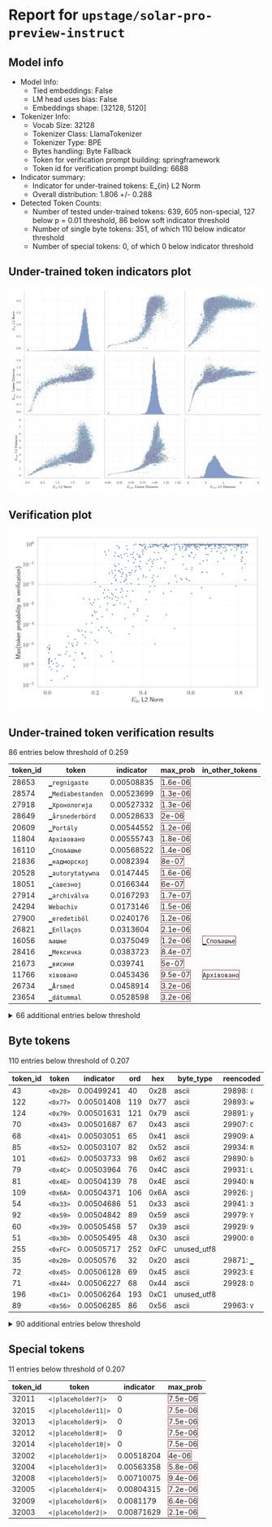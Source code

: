 # Report for `upstage/solar-pro-preview-instruct`

## Model info

* Model Info: 
  * Tied embeddings: False
  * LM head uses bias: False
  * Embeddings shape: [32128, 5120]
* Tokenizer Info: 
  * Vocab Size: 32128
  * Tokenizer Class: LlamaTokenizer
  * Tokenizer Type: BPE
  * Bytes handling: Byte Fallback
  * Token for verification prompt building: springframework
  * Token id for verification prompt building: 6688
* Indicator summary: 
  * Indicator for under-trained tokens: E_{in} L2 Norm
  * Overall distribution: 1.806 +/- 0.288
* Detected Token Counts: 
  * Number of tested under-trained tokens: 639, 605 non-special, 127 below p = 0.01 threshold, 86 below soft indicator threshold
  * Number of single byte tokens: 351, of which 110 below indicator threshold
  * Number of special tokens: 0, of which 0 below indicator threshold

## Under-trained token indicators plot
![Indicators scatter plots](../indicators_pairplot_byid/upstage_solar_pro_preview_instruct.png)

## Verification plot
![Verification plot](../verifications_scatterplot/upstage_solar_pro_preview_instruct.png)

## Under-trained token verification results
86 entries below threshold of 0.259

|   token_id | token                       |   indicator | max_prob                                                         | in_other_tokens                                                                 |
|------------|-----------------------------|-------------|------------------------------------------------------------------|---------------------------------------------------------------------------------|
|      28653 | ````` ▁regnigaste `````     |  0.00508835 | <span style='border: 1px solid rgb(169, 68, 66);'>1.6e-06</span> |                                                                                 |
|      28574 | ````` ▁Mediabestanden ````` |  0.00523699 | <span style='border: 1px solid rgb(169, 68, 66);'>1.3e-06</span> |                                                                                 |
|      27918 | ````` ▁Хронологија `````    |  0.00527332 | <span style='border: 1px solid rgb(169, 68, 66);'>1.3e-06</span> |                                                                                 |
|      28649 | ````` ▁årsnederbörd `````   |  0.00528633 | <span style='border: 1px solid rgb(169, 68, 66);'>2e-06</span>   |                                                                                 |
|      20609 | ````` ▁Portály `````        |  0.00544552 | <span style='border: 1px solid rgb(169, 68, 66);'>1.2e-06</span> |                                                                                 |
|      11804 | ````` Архівовано `````      |  0.00555743 | <span style='border: 1px solid rgb(169, 68, 66);'>1.8e-06</span> |                                                                                 |
|      16110 | ````` ▁Спољашње `````       |  0.00568522 | <span style='border: 1px solid rgb(169, 68, 66);'>1.4e-06</span> |                                                                                 |
|      21836 | ````` ▁надморској `````     |  0.0082394  | <span style='border: 1px solid rgb(169, 68, 66);'>8e-07</span>   |                                                                                 |
|      20528 | ````` ▁autorytatywna `````  |  0.0147445  | <span style='border: 1px solid rgb(169, 68, 66);'>1.6e-06</span> |                                                                                 |
|      18051 | ````` ▁савезној `````       |  0.0166344  | <span style='border: 1px solid rgb(169, 68, 66);'>6e-07</span>   |                                                                                 |
|      27914 | ````` ▁archiválva `````     |  0.0167293  | <span style='border: 1px solid rgb(169, 68, 66);'>1.7e-07</span> |                                                                                 |
|      24294 | ````` Webachiv `````        |  0.0173146  | <span style='border: 1px solid rgb(169, 68, 66);'>1.5e-06</span> |                                                                                 |
|      27900 | ````` ▁eredetiből `````     |  0.0240176  | <span style='border: 1px solid rgb(169, 68, 66);'>1.2e-06</span> |                                                                                 |
|      26821 | ````` ▁Enllaços `````       |  0.0313604  | <span style='border: 1px solid rgb(169, 68, 66);'>2.1e-06</span> |                                                                                 |
|      16056 | ````` љашње `````           |  0.0375049  | <span style='border: 1px solid rgb(169, 68, 66);'>1.2e-06</span> | <span style='border: 1px solid rgb(169, 68, 66);'>````` ▁Спољашње `````</span>  |
|      28416 | ````` ▁Мексичка `````       |  0.0383723  | <span style='border: 1px solid rgb(169, 68, 66);'>8.4e-07</span> |                                                                                 |
|      21673 | ````` ▁висини `````         |  0.039741   | <span style='border: 1px solid rgb(169, 68, 66);'>5e-07</span>   |                                                                                 |
|      11766 | ````` хівовано `````        |  0.0453436  | <span style='border: 1px solid rgb(169, 68, 66);'>9.5e-07</span> | <span style='border: 1px solid rgb(169, 68, 66);'>````` Архівовано `````</span> |
|      26734 | ````` ▁Årsmed `````         |  0.0458914  | <span style='border: 1px solid rgb(169, 68, 66);'>3.2e-06</span> |                                                                                 |
|      23654 | ````` ▁dátummal `````       |  0.0528598  | <span style='border: 1px solid rgb(169, 68, 66);'>3.2e-06</span> |                                                                                 |
<details><summary>66 additional entries below threshold</summary>

|   token_id | token                      |   indicator | max_prob                                                         | in_other_tokens                                                                                                                                                                                                                                     |
|------------|----------------------------|-------------|------------------------------------------------------------------|-----------------------------------------------------------------------------------------------------------------------------------------------------------------------------------------------------------------------------------------------------|
|      23996 | ````` ▁живело `````        |   0.0636962 | <span style='border: 1px solid rgb(169, 68, 66);'>9e-07</span>   |                                                                                                                                                                                                                                                     |
|      28354 | ````` ▁Расподела `````     |   0.0703899 | <span style='border: 1px solid rgb(169, 68, 66);'>2.2e-07</span> |                                                                                                                                                                                                                                                     |
|      24401 | ````` ▁подацима `````      |   0.0755086 | <span style='border: 1px solid rgb(169, 68, 66);'>3.5e-06</span> |                                                                                                                                                                                                                                                     |
|      28650 | ````` ▁Genomsnittlig ````` |   0.0792403 | <span style='border: 1px solid rgb(169, 68, 66);'>4.5e-06</span> |                                                                                                                                                                                                                                                     |
|      22011 | ````` ▁насељу `````        |   0.079732  | <span style='border: 1px solid rgb(169, 68, 66);'>7.9e-06</span> |                                                                                                                                                                                                                                                     |
|       7784 | ````` ▁underarter `````    |   0.0826447 | <span style='border: 1px solid rgb(169, 68, 66);'>2.8e-07</span> |                                                                                                                                                                                                                                                     |
|      20486 | ````` tatywna `````        |   0.0846243 | <span style='border: 1px solid rgb(169, 68, 66);'>2.7e-05</span> | <span style='border: 1px solid rgb(169, 68, 66);'>````` ▁autorytatywna `````</span>                                                                                                                                                                 |
|      22835 | ````` ▁муніципалі `````    |   0.0894151 | <span style='border: 1px solid rgb(169, 68, 66);'>1.2e-05</span> |                                                                                                                                                                                                                                                     |
|      28623 | ````` ▁Genomsnitt `````    |   0.0925849 | <span style='border: 1px solid rgb(169, 68, 66);'>2.8e-06</span> | <span style='border: 1px solid rgb(169, 68, 66);'>````` ▁Genomsnittlig `````</span>                                                                                                                                                                 |
|      28642 | ````` ▁regnig `````        |   0.101749  | <span style='border: 1px solid rgb(169, 68, 66);'>1.1e-05</span> | <span style='border: 1px solid rgb(169, 68, 66);'>````` ▁regnigaste `````</span>                                                                                                                                                                    |
|       7651 | ````` ▁släktet `````       |   0.10508   | <span style='border: 1px solid rgb(169, 68, 66);'>9.1e-06</span> |                                                                                                                                                                                                                                                     |
|      24631 | ````` ▁Források `````      |   0.10705   | <span style='border: 1px solid rgb(169, 68, 66);'>8.7e-06</span> |                                                                                                                                                                                                                                                     |
|      26847 | ````` .:\u200a `````       |   0.11021   | <span style='border: 1px solid rgb(169, 68, 66);'>1.8e-06</span> |                                                                                                                                                                                                                                                     |
|      28647 | ````` ▁torraste `````      |   0.110564  | <span style='border: 1px solid rgb(169, 68, 66);'>8.1e-07</span> |                                                                                                                                                                                                                                                     |
|      17916 | ````` abestanden `````     |   0.114811  | <span style='border: 1px solid rgb(169, 68, 66);'>1.9e-05</span> | <span style='border: 1px solid rgb(169, 68, 66);'>````` ▁Mediabestanden `````</span>                                                                                                                                                                |
|      23406 | ````` ▁општини `````       |   0.115916  | <span style='border: 1px solid rgb(169, 68, 66);'>4.2e-06</span> |                                                                                                                                                                                                                                                     |
|      14562 | ````` ▁Посилання `````     |   0.122701  | <span style='border: 1px solid rgb(169, 68, 66);'>9.7e-06</span> |                                                                                                                                                                                                                                                     |
|      28263 | ````` ▁Odkazy `````        |   0.125807  | <span style='border: 1px solid rgb(169, 68, 66);'>1.3e-05</span> |                                                                                                                                                                                                                                                     |
|       9462 | ````` Hozzáférés `````     |   0.12816   | <span style='border: 1px solid rgb(169, 68, 66);'>5.4e-05</span> |                                                                                                                                                                                                                                                     |
|      23117 | ````` brázky `````         |   0.131311  | <span style='border: 1px solid rgb(169, 68, 66);'>4.8e-05</span> | <span style='border: 1px solid rgb(255, 145, 0);'>````` Obrázky `````</span>                                                                                                                                                                        |
|      20645 | ````` ▁Przypisy `````      |   0.142761  | <span style='border: 1px solid rgb(169, 68, 66);'>5.1e-05</span> |                                                                                                                                                                                                                                                     |
|      24029 | ````` ▁Jegyzetek `````     |   0.144322  | <span style='border: 1px solid rgb(169, 68, 66);'>3.4e-06</span> |                                                                                                                                                                                                                                                     |
|      23726 | ````` ▁насеља `````        |   0.145372  | <span style='border: 1px solid rgb(169, 68, 66);'>3.9e-06</span> |                                                                                                                                                                                                                                                     |
|      17981 | ````` ▁Externí `````       |   0.146903  | <span style='border: 1px solid rgb(169, 68, 66);'>3.1e-05</span> |                                                                                                                                                                                                                                                     |
|      23875 | ````` ▁Насеље `````        |   0.150351  | <span style='border: 1px solid rgb(255, 145, 0);'>0.0019</span>  |                                                                                                                                                                                                                                                     |
|      27645 | ````` ▁Попис `````         |   0.156455  | <span style='border: 1px solid rgb(169, 68, 66);'>2.2e-06</span> |                                                                                                                                                                                                                                                     |
|      20422 | ````` ніципалі `````       |   0.157428  | <span style='border: 1px solid rgb(169, 68, 66);'>2.4e-05</span> | <span style='border: 1px solid rgb(169, 68, 66);'>````` ▁муніципалі `````</span>                                                                                                                                                                    |
|      23715 | ````` ▁Källor `````        |   0.157608  | <span style='border: 1px solid rgb(169, 68, 66);'>4.5e-05</span> |                                                                                                                                                                                                                                                     |
|      20739 | ````` ▁надмор `````        |   0.15797   | <span style='border: 1px solid rgb(169, 68, 66);'>1.2e-05</span> | <span style='border: 1px solid rgb(169, 68, 66);'>````` ▁надморској `````</span>                                                                                                                                                                    |
|      11229 | ````` ▁становника `````    |   0.162022  | <span style='border: 1px solid rgb(169, 68, 66);'>0.00011</span> |                                                                                                                                                                                                                                                     |
|      12731 | ````` ederbörd `````       |   0.175326  | <span style='border: 1px solid rgb(255, 145, 0);'>0.0018</span>  | <span style='border: 1px solid rgb(169, 68, 66);'>````` ▁årsnederbörd `````</span>, <span style='border: 1px solid rgb(169, 68, 66);'>````` nederbörd `````</span>, <span style='border: 1px solid rgb(255, 145, 0);'>````` ▁nederbörd `````</span> |
|      18044 | ````` ▁Становништво `````  |   0.179037  | <span style='border: 1px solid rgb(255, 145, 0);'>0.0012</span>  |                                                                                                                                                                                                                                                     |
|       7718 | ````` ▁beskrevs `````      |   0.182743  | <span style='border: 1px solid rgb(169, 68, 66);'>4.3e-05</span> |                                                                                                                                                                                                                                                     |
|      19837 | ````` ▁Населення `````     |   0.184407  | <span style='border: 1px solid rgb(169, 68, 66);'>0.00012</span> |                                                                                                                                                                                                                                                     |
|      27610 | ````` ▁gminie `````        |   0.185854  | <span style='border: 1px solid rgb(169, 68, 66);'>0.00098</span> |                                                                                                                                                                                                                                                     |
|      25840 | ````` ▁државе `````        |   0.186622  | <span style='border: 1px solid rgb(169, 68, 66);'>0.00031</span> |                                                                                                                                                                                                                                                     |
|      28090 | ````` ▁Савезне `````       |   0.187729  | <span style='border: 1px solid rgb(169, 68, 66);'>0.00028</span> |                                                                                                                                                                                                                                                     |
|      10688 | ````` ▁gepublic `````      |   0.191768  | <span style='border: 1px solid rgb(255, 145, 0);'>0.0013</span>  | <span style='border: 1px solid rgb(251, 189, 8);'>````` ▁gepubliceerd `````</span>                                                                                                                                                                  |
|      28633 | ````` nederbörd `````      |   0.195451  | <span style='border: 1px solid rgb(169, 68, 66);'>0.00048</span> | <span style='border: 1px solid rgb(169, 68, 66);'>````` ▁årsnederbörd `````</span>                                                                                                                                                                  |
|      26675 | ````` ▁kallaste `````      |   0.197237  | <span style='border: 1px solid rgb(255, 145, 0);'>0.0017</span>  |                                                                                                                                                                                                                                                     |
|      23015 | ````` ▁tématu `````        |   0.198723  | <span style='border: 1px solid rgb(169, 68, 66);'>1.7e-05</span> |                                                                                                                                                                                                                                                     |
|      28791 | ````` ▁віці `````          |   0.198737  | <span style='border: 1px solid rgb(251, 189, 8);'>0.013</span>   |                                                                                                                                                                                                                                                     |
|      24971 | ````` ▁Джерела `````       |   0.198814  | <span style='border: 1px solid rgb(169, 68, 66);'>0.0004</span>  |                                                                                                                                                                                                                                                     |
|      14414 | ````` ▁Archivlink `````    |   0.205229  | <span style='border: 1px solid rgb(169, 68, 66);'>0.00043</span> |                                                                                                                                                                                                                                                     |
|      16916 | ````` ▁invån `````         |   0.207489  | <span style='border: 1px solid rgb(169, 68, 66);'>0.0002</span>  | <span style='border: 1px solid rgb(40, 167, 69);'>````` ▁invånare `````</span>                                                                                                                                                                      |
|      20568 | ````` ▁сайті `````         |   0.207847  | <span style='border: 1px solid rgb(169, 68, 66);'>1.3e-05</span> |                                                                                                                                                                                                                                                     |
|      23313 | ````` Obrázky `````        |   0.211625  | <span style='border: 1px solid rgb(255, 145, 0);'>0.0019</span>  |                                                                                                                                                                                                                                                     |
|      18140 | ````` rinningsområ `````   |   0.213591  | <span style='border: 1px solid rgb(169, 68, 66);'>5.4e-05</span> |                                                                                                                                                                                                                                                     |
|      18676 | ````` ніципа `````         |   0.219377  | <span style='border: 1px solid rgb(169, 68, 66);'>0.00078</span> | <span style='border: 1px solid rgb(169, 68, 66);'>````` ▁муніципалі `````</span>, <span style='border: 1px solid rgb(169, 68, 66);'>````` ніципалі `````</span>                                                                                     |
|      16068 | ````` eltemperaturen ````` |   0.219962  | <span style='border: 1px solid rgb(255, 145, 0);'>0.0079</span>  |                                                                                                                                                                                                                                                     |
|      23217 | ````` ▁zvuky `````         |   0.225762  | <span style='border: 1px solid rgb(169, 68, 66);'>2.8e-06</span> |                                                                                                                                                                                                                                                     |
|      26335 | ````` llaços `````         |   0.226313  | <span style='border: 1px solid rgb(169, 68, 66);'>7.6e-05</span> | <span style='border: 1px solid rgb(169, 68, 66);'>````` ▁Enllaços `````</span>                                                                                                                                                                      |
|      28365 | ````` ▁розташ `````        |   0.228651  | <span style='border: 1px solid rgb(169, 68, 66);'>0.00025</span> |                                                                                                                                                                                                                                                     |
|      18328 | ````` ▁trakten `````       |   0.233059  | <span style='border: 1px solid rgb(255, 145, 0);'>0.0038</span>  |                                                                                                                                                                                                                                                     |
|      26662 | ````` ▁varmaste `````      |   0.237473  | <span style='border: 1px solid rgb(255, 145, 0);'>0.0022</span>  |                                                                                                                                                                                                                                                     |
|      24097 | ````` ▁huvudstaden `````   |   0.23772   | <span style='border: 1px solid rgb(255, 145, 0);'>0.0055</span>  |                                                                                                                                                                                                                                                     |
|      31899 | ````` ⥤ `````              |   0.239883  | <span style='border: 1px solid rgb(40, 167, 69);'>0.42</span>    |                                                                                                                                                                                                                                                     |
|      27646 | ````` ▁július `````        |   0.244628  | <span style='border: 1px solid rgb(40, 167, 69);'>0.3</span>     |                                                                                                                                                                                                                                                     |
|      24852 | ````` ▁грудня `````        |   0.248384  | <span style='border: 1px solid rgb(169, 68, 66);'>0.00057</span> |                                                                                                                                                                                                                                                     |
|      22744 | ````` ▁település `````     |   0.248849  | <span style='border: 1px solid rgb(169, 68, 66);'>7.3e-05</span> |                                                                                                                                                                                                                                                     |
|      29451 | ````` ▁piłkar `````        |   0.24948   | <span style='border: 1px solid rgb(255, 145, 0);'>0.0025</span>  |                                                                                                                                                                                                                                                     |
|       9147 | ````` ozzáférés `````      |   0.251096  | <span style='border: 1px solid rgb(255, 145, 0);'>0.0011</span>  | <span style='border: 1px solid rgb(169, 68, 66);'>````` Hozzáférés `````</span>                                                                                                                                                                     |
|      27191 | ````` ▁szeptember `````    |   0.253619  | <span style='border: 1px solid rgb(255, 145, 0);'>0.0053</span>  |                                                                                                                                                                                                                                                     |
|      22945 | ````` ▁január `````        |   0.255233  | <span style='border: 1px solid rgb(40, 167, 69);'>0.49</span>    |                                                                                                                                                                                                                                                     |
|      17828 | ````` ▁држави `````        |   0.256497  | <span style='border: 1px solid rgb(169, 68, 66);'>5e-05</span>   |                                                                                                                                                                                                                                                     |
|       3798 | ````` oreferrer `````      |   0.258028  | <span style='border: 1px solid rgb(251, 189, 8);'>0.036</span>   | ````` noreferrer `````, ````` ▁noreferrer `````                                                                                                                                                                                                     |
</details>


## Byte tokens
110 entries below threshold of 0.207

|   token_id | token              |   indicator |   ord | hex   | byte_type   | reencoded            |
|------------|--------------------|-------------|-------|-------|-------------|----------------------|
|         43 | ````` <0x28> ````` |  0.00499241 |    40 | 0x28  | ascii       | 29898: ````` ( ````` |
|        122 | ````` <0x77> ````` |  0.00501408 |   119 | 0x77  | ascii       | 29893: ````` w ````` |
|        124 | ````` <0x79> ````` |  0.00501631 |   121 | 0x79  | ascii       | 29891: ````` y ````` |
|         70 | ````` <0x43> ````` |  0.00501687 |    67 | 0x43  | ascii       | 29907: ````` C ````` |
|         68 | ````` <0x41> ````` |  0.00503051 |    65 | 0x41  | ascii       | 29909: ````` A ````` |
|         85 | ````` <0x52> ````` |  0.00503107 |    82 | 0x52  | ascii       | 29934: ````` R ````` |
|        101 | ````` <0x62> ````` |  0.00503733 |    98 | 0x62  | ascii       | 29890: ````` b ````` |
|         79 | ````` <0x4C> ````` |  0.00503964 |    76 | 0x4C  | ascii       | 29931: ````` L ````` |
|         81 | ````` <0x4E> ````` |  0.00504139 |    78 | 0x4E  | ascii       | 29940: ````` N ````` |
|        109 | ````` <0x6A> ````` |  0.00504371 |   106 | 0x6A  | ascii       | 29926: ````` j ````` |
|         54 | ````` <0x33> ````` |  0.00504686 |    51 | 0x33  | ascii       | 29941: ````` 3 ````` |
|         92 | ````` <0x59> ````` |  0.00504842 |    89 | 0x59  | ascii       | 29979: ````` Y ````` |
|         60 | ````` <0x39> ````` |  0.00505458 |    57 | 0x39  | ascii       | 29929: ````` 9 ````` |
|         51 | ````` <0x30> ````` |  0.00505495 |    48 | 0x30  | ascii       | 29900: ````` 0 ````` |
|        255 | ````` <0xFC> ````` |  0.00505717 |   252 | 0xFC  | unused_utf8 |                      |
|         35 | ````` <0x20> ````` |  0.0050576  |    32 | 0x20  | ascii       | 29871: ````` ▁ ````` |
|         72 | ````` <0x45> ````` |  0.00506128 |    69 | 0x45  | ascii       | 29923: ````` E ````` |
|         71 | ````` <0x44> ````` |  0.00506227 |    68 | 0x44  | ascii       | 29928: ````` D ````` |
|        196 | ````` <0xC1> ````` |  0.00506264 |   193 | 0xC1  | unused_utf8 |                      |
|         89 | ````` <0x56> ````` |  0.00506285 |    86 | 0x56  | ascii       | 29963: ````` V ````` |
<details><summary>90 additional entries below threshold</summary>

|   token_id | token              |   indicator |   ord | hex   | byte_type   | reencoded             |
|------------|--------------------|-------------|-------|-------|-------------|-----------------------|
|         49 | ````` <0x2E> ````` |  0.00506418 |    46 | 0x2E  | ascii       | 29889: ````` . `````  |
|         97 | ````` <0x5E> ````` |  0.00506484 |    94 | 0x5E  | ascii       | 29985: ````` ^ `````  |
|         73 | ````` <0x46> ````` |  0.00506577 |    70 | 0x46  | ascii       | 29943: ````` F `````  |
|        126 | ````` <0x7B> ````` |  0.00506619 |   123 | 0x7B  | ascii       | 29912: ````` { `````  |
|        254 | ````` <0xFB> ````` |  0.00506662 |   251 | 0xFB  | unused_utf8 |                       |
|        128 | ````` <0x7D> ````` |  0.00506728 |   125 | 0x7D  | ascii       | 29913: ````` } `````  |
|         67 | ````` <0x40> ````` |  0.00506875 |    64 | 0x40  | ascii       | 29992: ````` @ `````  |
|        107 | ````` <0x68> ````` |  0.00506973 |   104 | 0x68  | ascii       | 29882: ````` h `````  |
|        127 | ````` <0x7C> ````` |  0.00507099 |   124 | 0x7C  | ascii       | 29989: ````` \| ````` |
|         48 | ````` <0x2D> ````` |  0.00507106 |    45 | 0x2D  | ascii       | 29899: ````` - `````  |
|        250 | ````` <0xF7> ````` |  0.00507853 |   247 | 0xF7  | unused_utf8 |                       |
|        100 | ````` <0x61> ````` |  0.00507876 |    97 | 0x61  | ascii       | 29874: ````` a `````  |
|        121 | ````` <0x76> ````` |  0.00507975 |   118 | 0x76  | ascii       | 29894: ````` v `````  |
|         64 | ````` <0x3D> ````` |  0.00508218 |    61 | 0x3D  | ascii       | 29922: ````` = `````  |
|        248 | ````` <0xF5> ````` |  0.00508359 |   245 | 0xF5  | unused_utf8 |                       |
|        120 | ````` <0x75> ````` |  0.00508524 |   117 | 0x75  | ascii       | 29884: ````` u `````  |
|        106 | ````` <0x67> ````` |  0.00508603 |   103 | 0x67  | ascii       | 29887: ````` g `````  |
|         16 | ````` <0x0D> ````` |  0.0050861  |    13 | 0x0D  | ascii       | 30004: ````` \r ````` |
|         82 | ````` <0x4F> ````` |  0.00508775 |    79 | 0x4F  | ascii       | 29949: ````` O `````  |
|         38 | ````` <0x23> ````` |  0.00509069 |    35 | 0x23  | ascii       | 29937: ````` # `````  |
|        114 | ````` <0x6F> ````` |  0.00509171 |   111 | 0x6F  | ascii       | 29877: ````` o `````  |
|         66 | ````` <0x3F> ````` |  0.00509301 |    63 | 0x3F  | ascii       | 29973: ````` ? `````  |
|         44 | ````` <0x29> ````` |  0.00509387 |    41 | 0x29  | ascii       | 29897: ````` ) `````  |
|        251 | ````` <0xF8> ````` |  0.00509475 |   248 | 0xF8  | unused_utf8 |                       |
|         62 | ````` <0x3B> ````` |  0.00509546 |    59 | 0x3B  | ascii       | 29936: ````` ; `````  |
|         52 | ````` <0x31> ````` |  0.00509574 |    49 | 0x31  | ascii       | 29896: ````` 1 `````  |
|         41 | ````` <0x26> ````` |  0.00510083 |    38 | 0x26  | ascii       | 29987: ````` & `````  |
|         99 | ````` <0x60> ````` |  0.00510131 |    96 | 0x60  | ascii       | 29952: ````` ` `````  |
|         42 | ````` <0x27> ````` |  0.00510132 |    39 | 0x27  | ascii       | 29915: ````` ' `````  |
|        116 | ````` <0x71> ````` |  0.00510149 |   113 | 0x71  | ascii       | 29939: ````` q `````  |
|        258 | ````` <0xFF> ````` |  0.00510467 |   255 | 0xFF  | unused_utf8 |                       |
|         94 | ````` <0x5B> ````` |  0.00510513 |    91 | 0x5B  | ascii       | 29961: ````` [ `````  |
|         87 | ````` <0x54> ````` |  0.0051052  |    84 | 0x54  | ascii       | 29911: ````` T `````  |
|        117 | ````` <0x72> ````` |  0.00510539 |   114 | 0x72  | ascii       | 29878: ````` r `````  |
|         40 | ````` <0x25> ````` |  0.00510566 |    37 | 0x25  | ascii       | 29995: ````` % `````  |
|         75 | ````` <0x48> ````` |  0.00510642 |    72 | 0x48  | ascii       | 29950: ````` H `````  |
|        119 | ````` <0x74> ````` |  0.00510671 |   116 | 0x74  | ascii       | 29873: ````` t `````  |
|        111 | ````` <0x6C> ````` |  0.00510673 |   108 | 0x6C  | ascii       | 29880: ````` l `````  |
|        195 | ````` <0xC0> ````` |  0.00510739 |   192 | 0xC0  | unused_utf8 |                       |
|        110 | ````` <0x6B> ````` |  0.00510775 |   107 | 0x6B  | ascii       | 29895: ````` k `````  |
|         58 | ````` <0x37> ````` |  0.00510841 |    55 | 0x37  | ascii       | 29955: ````` 7 `````  |
|        253 | ````` <0xFA> ````` |  0.00510887 |   250 | 0xFA  | unused_utf8 |                       |
|         88 | ````` <0x55> ````` |  0.0051102  |    85 | 0x55  | ascii       | 29965: ````` U `````  |
|         69 | ````` <0x42> ````` |  0.0051115  |    66 | 0x42  | ascii       | 29933: ````` B `````  |
|         50 | ````` <0x2F> ````` |  0.0051121  |    47 | 0x2F  | ascii       | 29914: ````` / `````  |
|         96 | ````` <0x5D> ````` |  0.00511622 |    93 | 0x5D  | ascii       | 29962: ````` ] `````  |
|        249 | ````` <0xF6> ````` |  0.00511907 |   246 | 0xF6  | unused_utf8 |                       |
|         83 | ````` <0x50> ````` |  0.00512007 |    80 | 0x50  | ascii       | 29925: ````` P `````  |
|         39 | ````` <0x24> ````` |  0.00512299 |    36 | 0x24  | ascii       | 29938: ````` $ `````  |
|        105 | ````` <0x66> ````` |  0.00512363 |   102 | 0x66  | ascii       | 29888: ````` f `````  |
|         45 | ````` <0x2A> ````` |  0.0051243  |    42 | 0x2A  | ascii       | 29930: ````` * `````  |
|         57 | ````` <0x36> ````` |  0.00512484 |    54 | 0x36  | ascii       | 29953: ````` 6 `````  |
|         84 | ````` <0x51> ````` |  0.00512608 |    81 | 0x51  | ascii       | 29984: ````` Q `````  |
|         98 | ````` <0x5F> ````` |  0.00512714 |    95 | 0x5F  | ascii       | 29918: ````` _ `````  |
|         93 | ````` <0x5A> ````` |  0.00512813 |    90 | 0x5A  | ascii       | 29999: ````` Z `````  |
|        252 | ````` <0xF9> ````` |  0.00512923 |   249 | 0xF9  | unused_utf8 |                       |
|         53 | ````` <0x32> ````` |  0.00513112 |    50 | 0x32  | ascii       | 29906: ````` 2 `````  |
|         63 | ````` <0x3C> ````` |  0.00513165 |    60 | 0x3C  | ascii       | 29966: ````` < `````  |
|         55 | ````` <0x34> ````` |  0.0051324  |    52 | 0x34  | ascii       | 29946: ````` 4 `````  |
|        115 | ````` <0x70> ````` |  0.00513544 |   112 | 0x70  | ascii       | 29886: ````` p `````  |
|        113 | ````` <0x6E> ````` |  0.00513615 |   110 | 0x6E  | ascii       | 29876: ````` n `````  |
|         36 | ````` <0x21> ````` |  0.00513759 |    33 | 0x21  | ascii       | 29991: ````` ! `````  |
|         56 | ````` <0x35> ````` |  0.0051377  |    53 | 0x35  | ascii       | 29945: ````` 5 `````  |
|         86 | ````` <0x53> ````` |  0.00513877 |    83 | 0x53  | ascii       | 29903: ````` S `````  |
|         74 | ````` <0x47> ````` |  0.00513908 |    71 | 0x47  | ascii       | 29954: ````` G `````  |
|         80 | ````` <0x4D> ````` |  0.00513924 |    77 | 0x4D  | ascii       | 29924: ````` M `````  |
|         59 | ````` <0x38> ````` |  0.00514052 |    56 | 0x38  | ascii       | 29947: ````` 8 `````  |
|         91 | ````` <0x58> ````` |  0.00514329 |    88 | 0x58  | ascii       | 29990: ````` X `````  |
|         95 | ````` <0x5C> ````` |  0.00514787 |    92 | 0x5C  | ascii       | 29905: ````` \ `````  |
|        108 | ````` <0x69> ````` |  0.00515224 |   105 | 0x69  | ascii       | 29875: ````` i `````  |
|         61 | ````` <0x3A> ````` |  0.00515279 |    58 | 0x3A  | ascii       | 29901: ````` : `````  |
|         37 | ````` <0x22> ````` |  0.0051536  |    34 | 0x22  | ascii       | 29908: ````` " `````  |
|         46 | ````` <0x2B> ````` |  0.00515528 |    43 | 0x2B  | ascii       | 29974: ````` + `````  |
|        129 | ````` <0x7E> ````` |  0.00515863 |   126 | 0x7E  | ascii       | 30022: ````` ~ `````  |
|         77 | ````` <0x4A> ````` |  0.00516074 |    74 | 0x4A  | ascii       | 29967: ````` J `````  |
|        102 | ````` <0x63> ````` |  0.00516088 |    99 | 0x63  | ascii       | 29883: ````` c `````  |
|         65 | ````` <0x3E> ````` |  0.00516168 |    62 | 0x3E  | ascii       | 29958: ````` > `````  |
|        123 | ````` <0x78> ````` |  0.00516377 |   120 | 0x78  | ascii       | 29916: ````` x `````  |
|        256 | ````` <0xFD> ````` |  0.00517046 |   253 | 0xFD  | unused_utf8 |                       |
|        198 | ````` <0xC3> ````` |  0.00517117 |   195 | 0xC3  | utf8        |                       |
|         90 | ````` <0x57> ````` |  0.00517417 |    87 | 0x57  | ascii       | 29956: ````` W `````  |
|        118 | ````` <0x73> ````` |  0.00517972 |   115 | 0x73  | ascii       | 29879: ````` s `````  |
|         78 | ````` <0x4B> ````` |  0.00518037 |    75 | 0x4B  | ascii       | 29968: ````` K `````  |
|        103 | ````` <0x64> ````` |  0.00518046 |   100 | 0x64  | ascii       | 29881: ````` d `````  |
|        112 | ````` <0x6D> ````` |  0.0051869  |   109 | 0x6D  | ascii       | 29885: ````` m `````  |
|         76 | ````` <0x49> ````` |  0.00519254 |    73 | 0x49  | ascii       | 29902: ````` I `````  |
|         47 | ````` <0x2C> ````` |  0.0051964  |    44 | 0x2C  | ascii       | 29892: ````` , `````  |
|        125 | ````` <0x7A> ````` |  0.00520089 |   122 | 0x7A  | ascii       | 29920: ````` z `````  |
|        257 | ````` <0xFE> ````` |  0.00520832 |   254 | 0xFE  | unused_utf8 |                       |
|        104 | ````` <0x65> ````` |  0.00521099 |   101 | 0x65  | ascii       | 29872: ````` e `````  |
</details>


## Special tokens
11 entries below threshold of 0.207

|   token_id | token                           |   indicator | max_prob                                                         |
|------------|---------------------------------|-------------|------------------------------------------------------------------|
|      32011 | ````` <\|placeholder7\|> `````  |  0          | <span style='border: 1px solid rgb(169, 68, 66);'>7.5e-06</span> |
|      32015 | ````` <\|placeholder11\|> ````` |  0          | <span style='border: 1px solid rgb(169, 68, 66);'>7.5e-06</span> |
|      32013 | ````` <\|placeholder9\|> `````  |  0          | <span style='border: 1px solid rgb(169, 68, 66);'>7.5e-06</span> |
|      32012 | ````` <\|placeholder8\|> `````  |  0          | <span style='border: 1px solid rgb(169, 68, 66);'>7.5e-06</span> |
|      32014 | ````` <\|placeholder10\|> ````` |  0          | <span style='border: 1px solid rgb(169, 68, 66);'>7.5e-06</span> |
|      32002 | ````` <\|placeholder1\|> `````  |  0.00518204 | <span style='border: 1px solid rgb(169, 68, 66);'>4e-06</span>   |
|      32004 | ````` <\|placeholder3\|> `````  |  0.00563358 | <span style='border: 1px solid rgb(169, 68, 66);'>5.8e-06</span> |
|      32008 | ````` <\|placeholder5\|> `````  |  0.00710075 | <span style='border: 1px solid rgb(169, 68, 66);'>9.4e-06</span> |
|      32005 | ````` <\|placeholder4\|> `````  |  0.00804315 | <span style='border: 1px solid rgb(169, 68, 66);'>7.2e-06</span> |
|      32009 | ````` <\|placeholder6\|> `````  |  0.0081179  | <span style='border: 1px solid rgb(169, 68, 66);'>6.4e-06</span> |
|      32003 | ````` <\|placeholder2\|> `````  |  0.00871629 | <span style='border: 1px solid rgb(169, 68, 66);'>2.1e-06</span> |

